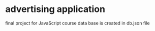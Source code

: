 # advertising application
 final project for JavaScript course
data base is created in db.json file

